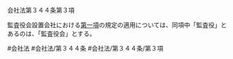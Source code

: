 会社法第３４４条第３項

監査役会設置会社における[第一項](会社法＿＿＿＿第３４４条第１項)の規定の適用については、同項中「監査役」とあるのは、「監査役会」とする。

#会社法
#会社法/第３４４条
#会社法/第３４４条/第３項
